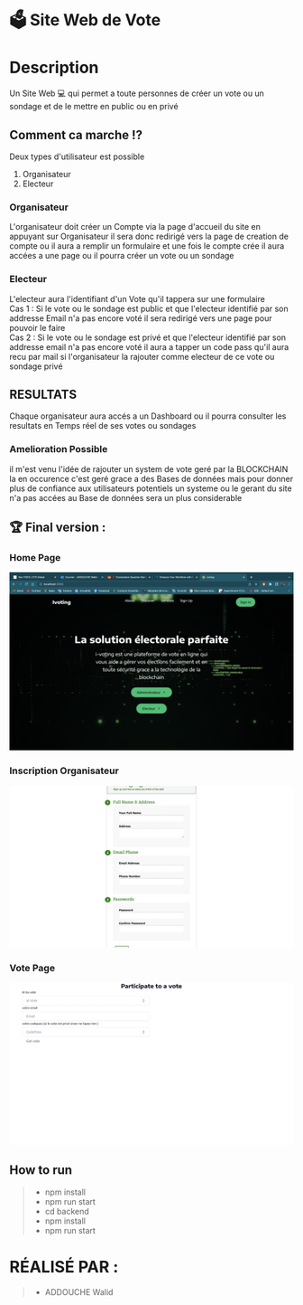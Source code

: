 # 🗳️ Site Web de Vote


<h1> Description </h1>
<p> Un Site Web  💻 qui permet a toute personnes de créer un vote ou un sondage 
et de le mettre en public ou en privé 
</p>
<h2> Comment ca marche ⁉️</h2>
<p>Deux types d'utilisateur est possible</p>

1. Organisateur 
2. Electeur
<h3> Organisateur</h3>
    <p>L'organisateur doit créer un Compte via la page d'accueil du site en appuyant sur Organisateur il sera donc redirigé vers la page de creation de compte ou il aura a remplir un formulaire et une fois le compte crée
il aura accées a une page ou il pourra créer un vote ou un sondage</p>
    
<h3> Electeur</h3>
    L'electeur aura l'identifiant d'un Vote qu'il tappera sur une formulaire</br> Cas 1 : Si le vote ou le sondage est public et que l'electeur identifié par son addresse Email n'a pas encore voté il sera redirigé vers une page pour pouvoir le faire <br> Cas 2 : Si le vote ou le sondage est privé et que l'electeur identifié par son addresse email n'a pas encore voté il aura a tapper un code pass qu'il aura recu par mail si l'organisateur la rajouter comme electeur de ce vote ou sondage privé 



<h2> RESULTATS </h2>
Chaque organisateur aura accés a un Dashboard ou il pourra consulter les resultats en Temps réel de ses votes ou sondages
<h3> Amelioration Possible</h3>
il m'est venu l'idée de rajouter un system de vote geré par la BLOCKCHAIN la en occurence c'est geré grace a des Bases de données mais pour donner plus de confiance aux utilisateurs potentiels un systeme ou le gerant du site n'a pas accées au Base de données sera un plus considerable 
<h2> 🏆 Final version :</h2>
<h3> Home Page</h3>
<img src="Home.png" alt="">
<h3> Inscription Organisateur </h3>
<img src="Organisateur.png" alt="">
<h3>Vote Page</h3>
<img src="vote.png" alt="">

<h2> How to run </h2>


> - npm install
> - npm run start
> - cd backend 
> - npm install 
> - npm run start

<h1>  RÉALISÉ PAR : </h1>

> - ADDOUCHE Walid


